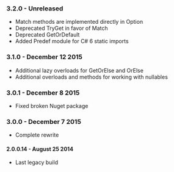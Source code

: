### 3.2.0 - Unreleased
* Match methods are implemented directly in Option<T> 
* Deprecated TryGet in favor of Match
* Deprecated GetOrDefault
* Added Predef module for C# 6 static imports

### 3.1.0 - December 12 2015
* Additional lazy overloads for GetOrElse and OrElse
* Additional overloads and methods for working with nullables

### 3.0.1 - December 8 2015
* Fixed broken Nuget package

### 3.0.0 - December 7 2015
* Complete rewrite

#### 2.0.0.14 - August 25 2014
* Last legacy build


